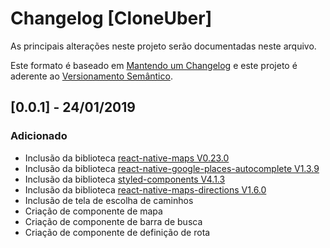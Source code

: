 # Changelog [CloneUber]

As principais alterações neste projeto serão documentadas neste arquivo.

Este formato é baseado em [Mantendo um Changelog](http://keepachangelog.com/en/1.0.0/)
e este projeto é aderente ao [Versionamento Semântico](http://semver.org/spec/v2.0.0.html).

<!--
Adicionado       para novas funcionalidades.
Modificado       para mudanças em funcionalidades existentes.
Obsoleto         para funcionalidades estáveis que foram removidas das próximas versões.
Removido         para funcionalidades removidas desta versão.
Consertado       para qualquer correção de bug.
Segurança        para incentivar usuários a atualizarem em caso de vulnerabilidades.
-->

## [0.0.1] - 24/01/2019

### Adicionado

- Inclusão da biblioteca [react-native-maps V0.23.0](https://www.npmjs.com/package/react-native-maps)
- Inclusão da biblioteca [react-native-google-places-autocomplete V1.3.9](https://www.npmjs.com/package/react-native-google-places-autocomplete)
- Inclusão da biblioteca [styled-components V4.1.3](https://www.npmjs.com/package/styled-components)
- Inclusão da biblioteca [react-native-maps-directions V1.6.0](https://www.npmjs.com/package/react-native-maps-directions)
- Inclusão de tela de escolha de caminhos
- Criação de componente de mapa
- Criação de componente de barra de busca
- Criação de componente de definição de rota
